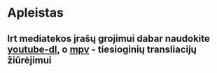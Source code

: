 # Apleistas
## lrt mediatekos įrašų grojimui dabar naudokite [youtube-dl](https://rg3.github.io/youtube-dl/), o [mpv](https://github.com/mpv-player/mpv) - tiesioginių transliacijų žiūrėjimui
